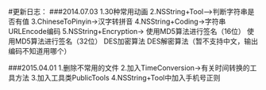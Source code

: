 #更新日志：
###2014.07.03
    1.30种常用动画
    2.NSString+Tool—>判断字符串是否有值
    3.ChineseToPinyin->汉字转拼音
    4.NSString+Coding->字符串URLEncode编码
    5.NSString+Encryption-> 使用MD5算法进行签名（16位）
                            使用MD5算法进行签名（32位）
                            DES加密算法
                            DES解密算法（暂不支持中文，输出编码不知道用哪个）

###2015.04.01
    1.删除不常用的文件
    2.加入TimeConversion->有关时间转换的工具方法
    3.加入工具类PublicTools
    4.NSString+Tool中加入手机号正则